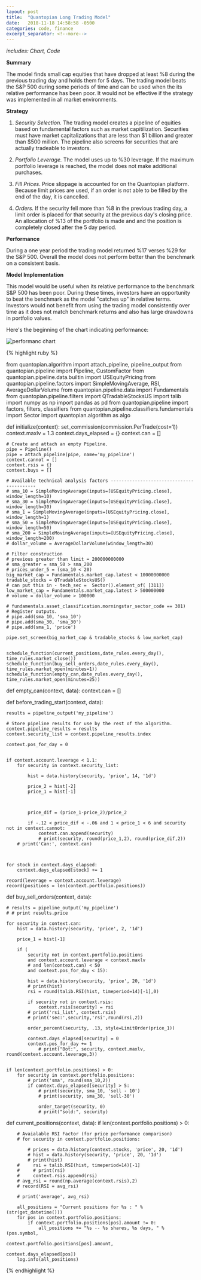 ```yaml
---
layout: post
title:  "Quantopian Long Trading Model"
date:   2018-11-18 14:58:58 -0500
categories: code, finance
excerpt_separator: <!--more-->
---
```


*includes: Chart, Code* 

**Summary**

 The model finds small cap equities that have dropped at least %8 during the previous trading day and holds them for 5 days.  The trading model beats the S&P 500 during some periods of time and can be used when the its relative performance has been poor.  It would not be effective if the strategy was implemented in all market environments.   

**Strategy**

1.  *Security Selection.* The trading model creates a pipeline of equities based on fundamental factors such as market capitilization.  Securities must have market capitalizations that are less than $1 billion and greater than $500 million.  The pipeline also screens for securities that are actually tradeable to investors.     

2.  *Portfolio Leverage.* The model uses up to %30 leverage.  If the maximum portfolio leverage is reached, the model does not make additional purchases.  

3.  *Fill Prices*.  Price slippage is accounted for on the Quantopian platform.  Because limit prices are used, if an order is not able to be filled by the end of the day, it is cancelled.  

4.  *Orders.*  If the security fell more than %8 in the previous trading day, a limit order is placed for that security at the previous day's closing price.  An allocation of %13 of the portfolio is made and and the position is completely closed after the 5 day period.   

**Performance**

During a one year period the trading model returned %17 verses %29 for the S&P 500.  Overall the model does not perform better than the benchmark on a consistent basis.   

**Model Implementation**

This model would be useful when its relative performance to the benchmark S&P 500 has been poor.  During these times, investors have an opportunity to beat the benchmark as the model "catches up" in relative terms.  Investors would not benefit from using the trading model consistently over time as it does not match benchmark returns and also has large drawdowns in portfolio values.     


Here's the beginning of the chart indicating performance:  



![performanc chart](/blog/assets/Quantopian.blog.shot.JPG)



{% highlight ruby %}

from quantopian.algorithm import attach_pipeline, pipeline_output
from quantopian.pipeline import Pipeline, CustomFactor
from quantopian.pipeline.data.builtin import USEquityPricing
from quantopian.pipeline.factors import SimpleMovingAverage, RSI, AverageDollarVolume
from quantopian.pipeline.data import Fundamentals
from quantopian.pipeline.filters import QTradableStocksUS
import talib
import numpy as np
import pandas as pd
from quantopian.pipeline import factors, filters, classifiers
from quantopian.pipeline.classifiers.fundamentals import Sector
import quantopian.algorithm as algo


def initialize(context):
    set_commission(commission.PerTrade(cost=1))
    context.maxlv = 1.3
    context.days_elapsed = {}
    context.can = []
    
    # Create and attach an empty Pipeline.
    pipe = Pipeline()
    pipe = attach_pipeline(pipe, name='my_pipeline')
    context.cannot = []
    context.rsis = {}
    context.buys = []
    
    # Available technical analysis factors ------------------------------------------ 
    # sma_10 = SimpleMovingAverage(inputs=[USEquityPricing.close], window_length=10)
    # sma_30 = SimpleMovingAverage(inputs=[USEquityPricing.close], window_length=30)
    # sma_1 = SimpleMovingAverage(inputs=[USEquityPricing.close], window_length=1)
    # sma_50 = SimpleMovingAverage(inputs=[USEquityPricing.close], window_length=50)
    # sma_200 = SimpleMovingAverage(inputs=[USEquityPricing.close], window_length=200)
    # dollar_volume = AverageDollarVolume(window_length=30)
    
    # Filter construction
    # previous greater than limit = 200000000000
    # sma_greater = sma_50 > sma_200
    # prices_under_5 = (sma_10 < 20)
    big_market_cap = Fundamentals.market_cap.latest < 10000000000
    tradable_stocks = QTradableStocksUS() 
    # can put this in - tech_sec =  Sector().element_of( [311])
    low_market_cap = Fundamentals.market_cap.latest > 500000000
    # volume = dollar_volume > 100000

    # fundamentals.asset_classification.morningstar_sector_code == 301)
    # Register outputs.
    # pipe.add(sma_10, 'sma_10')
    # pipe.add(sma_30, 'sma_30')
    # pipe.add(sma_1, 'price')

    pipe.set_screen(big_market_cap & tradable_stocks & low_market_cap)
    

    schedule_function(current_positions,date_rules.every_day(), time_rules.market_close())
    schedule_function(buy_sell_orders,date_rules.every_day(), time_rules.market_open(minutes=1))
    schedule_function(empty_can,date_rules.every_day(), time_rules.market_open(minutes=25))

    
def empty_can(context, data):
    context.can = []
    
   
def before_trading_start(context, data):

    results = pipeline_output('my_pipeline')

    # Store pipeline results for use by the rest of the algorithm.
    context.pipeline_results = results
    context.security_list = context.pipeline_results.index
    
    context.pos_for_day = 0


    if context.account.leverage < 1.1:    
        for security in context.security_list:
    
            hist = data.history(security, 'price', 14, '1d')

            price_2 = hist[-2]
            price_1 = hist[-1]
            
            
            
            price_dif = (price_1-price_2)/price_2

            if -.12 < price_dif < -.06 and 1 < price_1 < 6 and security not in context.cannot:
                context.can.append(security)
                # print(security, round(price_1,2), round(price_dif,2))   
        # print('Can:', context.can)  
   


    for stock in context.days_elapsed:
        context.days_elapsed[stock] += 1
    
    record(leverage = context.account.leverage)
    record(positions = len(context.portfolio.positions))
    
def buy_sell_orders(context, data):  
    
    # results = pipeline_output('my_pipeline')
    # # print results.price

    for security in context.can:
        hist = data.history(security, 'price', 2, '1d')

        price_1 = hist[-1]

        if (
            security not in context.portfolio.positions
            and context.account.leverage < context.maxlv
            # and len(context.can) < 50
            and context.pos_for_day < 15):

            hist = data.history(security, 'price', 20, '1d')
            # print(hist)
            rsi = round(talib.RSI(hist, timeperiod=14)[-1],0)
            
            if security not in context.rsis:
                context.rsis[security] = rsi
            # print('rsi_list', context.rsis)
            # print('sec:',security,'rsi',round(rsi,2))
            
            order_percent(security, .13, style=LimitOrder(price_1))
            
            context.days_elapsed[security] = 0
            context.pos_for_day += 1
                # print("Bot:", security, context.maxlv, round(context.account.leverage,3))
            

    if len(context.portfolio.positions) > 0:    
        for security in context.portfolio.positions:
            # print('sma', round(sma_10,2))
            if context.days_elapsed[security] > 5:
                # print(security, sma_10, 'sell - 10')
                # print(security, sma_30, 'sell-30')

                order_target(security, 0)
                # print("sold:", security)

def current_positions(context, data):
    if len(context.portfolio.positions) > 0: 
        
        # Avaialable RSI Factor (for price performance comparison)
        # for security in context.portfolio.positions:
            
            # prices = data.history(context.stocks, 'price', 20, '1d')
            # hist = data.history(security, 'price', 20, '1d')
            # print(hist)
        #     rsi = talib.RSI(hist, timeperiod=14)[-1]
        #     # print(rsi)
        #     context.rsis.append(rsi) 
        # avg_rsi = round(np.average(context.rsis),2)
        # record(RSI = avg_rsi)
    
        # print('average', avg_rsi)
        
        all_positions = "Current positions for %s : " % (str(get_datetime()))  
        for pos in context.portfolio.positions:  
            if context.portfolio.positions[pos].amount != 0:  
                all_positions += "%s -- %s shares, %s days, " % (pos.symbol,                                  
                                                                 context.portfolio.positions[pos].amount,
                                                                 context.days_elapsed[pos])  
        log.info(all_positions)

{% endhighlight %}

